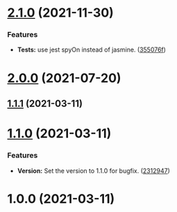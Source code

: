 # [2.1.0](https://github.com/BeerMoneyDev/nest-aws-sdk/compare/v2.0.0...v2.1.0) (2021-11-30)


### Features

* **Tests:** use jest spyOn instead of jasmine. ([355076f](https://github.com/BeerMoneyDev/nest-aws-sdk/commit/355076f3c095e116b804a169d639454be7630cb8))

# [2.0.0](https://github.com/BeerMoneyDev/nest-aws-sdk/compare/v1.1.1...v2.0.0) (2021-07-20)

## [1.1.1](https://github.com/BeerMoneyDev/nest-aws-sdk/compare/v1.1.0...v1.1.1) (2021-03-11)

# [1.1.0](https://github.com/BeerMoneyDev/nest-aws-sdk/compare/v1.0.0...v1.1.0) (2021-03-11)


### Features

* **Version:** Set the version to 1.1.0 for bugfix. ([2312947](https://github.com/BeerMoneyDev/nest-aws-sdk/commit/23129470c1522ae93cf95d292a94dfbce48bb7c2))

# 1.0.0 (2021-03-11)
